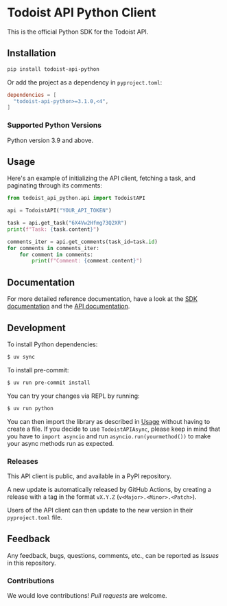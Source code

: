 # Todoist API Python Client

This is the official Python SDK for the Todoist API.

## Installation

```bash
pip install todoist-api-python
```

Or add the project as a dependency in `pyproject.toml`:

```toml
dependencies = [
  "todoist-api-python>=3.1.0,<4",
]
```

### Supported Python Versions

Python version 3.9 and above.

## Usage

Here's an example of initializing the API client, fetching a task, and paginating through its comments:

```python
from todoist_api_python.api import TodoistAPI

api = TodoistAPI("YOUR_API_TOKEN")

task = api.get_task("6X4Vw2Hfmg73Q2XR")
print(f"Task: {task.content}")

comments_iter = api.get_comments(task_id=task.id)
for comments in comments_iter:
    for comment in comments:
        print(f"Comment: {comment.content}")
```

## Documentation

For more detailed reference documentation, have a look at the [SDK documentation](https://doist.github.io/todoist-api-python/) and the [API documentation](https://developer.todoist.com).

## Development

To install Python dependencies:

```sh
$ uv sync
```

To install pre-commit:

```sh
$ uv run pre-commit install
```

You can try your changes via REPL by running:

```sh
$ uv run python
```

You can then import the library as described in [Usage](#usage) without having to create a file.
If you decide to use `TodoistAPIAsync`, please keep in mind that you have to `import asyncio`
and run `asyncio.run(yourmethod())` to make your async methods run as expected.

### Releases

This API client is public, and available in a PyPI repository.

A new update is automatically released by GitHub Actions, by creating a release with a tag in the format `vX.Y.Z` (`v<Major>.<Minor>.<Patch>`).

Users of the API client can then update to the new version in their `pyproject.toml` file.

## Feedback

Any feedback, bugs, questions, comments, etc., can be reported as *Issues* in this repository.

### Contributions

We would love contributions! *Pull requests* are welcome.
